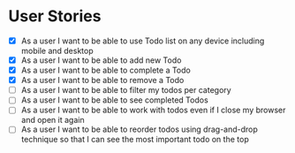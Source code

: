 # User Stories

- [x] As a user I want to be able to use Todo list on any device including mobile and desktop
- [x] As a user I want to be able to add new Todo
- [x] As a user I want to be able to complete a Todo
- [x] As a user I want to be able to remove a Todo
- [ ] As a user I want to be able to filter my todos per category
- [ ] As a user I want to be able to see completed Todos
- [ ] As a user I want to be able to work with todos even if I close my browser and open it again
- [ ] As a user I want to be able to reorder todos using drag-and-drop technique so that I can see the most important todo on the top

